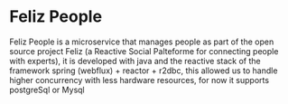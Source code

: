 # Feliz People
Feliz People is a microservice that manages people as part of the open source project Feliz (a Reactive Social Palteforme for connecting people with experts), it is developed with java and the reactive stack of the framework spring (webflux) + reactor + r2dbc, this allowed us to handle higher concurrency with less hardware resources, for now it supports postgreSql or Mysql